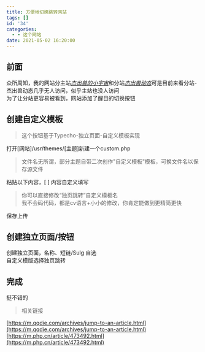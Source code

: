 ```yaml
---
title: 方便地切换跳转网站
tags: []
id: '34'
categories:
  - - 这个网站
date: 2021-05-02 16:20:00
---
```


## 前面

众所周知，我的网站分主站[_杰出兽的小宇宙_](http://jiecs.xyz)和分站[_杰出兽动态_](http://t.jiecs.xyz)可是目前来看分站-杰出兽动态几乎无人访问，似乎主站也没人访问  
为了让分站更容易被看到，网站添加了醒目的切换按钮

## 创建自定义模板

> 这个按钮基于Typecho-独立页面-自定义模板实现

打开\[网站\]/usr/themes/\[主题\]新建一个custom.php

> 文件名无所谓，部分主题自带二次创作"自定义模板"模板，可换文件名以保存源文件

粘贴以下内容，\[ \] 内容自定义填写

> 你可以直接修改“独页跳转”自定义模板名  
> 我不会码代码，都是cv语言+小小的修改，你肯定能做到更精简更快

保存上传

## 创建独立页面/按钮

创建独立页面，名称、短链/Sulg 自选  
自定义模版选择独页跳转

## 完成

挺不错的

> 相关链接

[https://m.qqdie.com/archives/jump-to-an-article.html](https://m.qqdie.com/archives/jump-to-an-article.html)  
[https://m.php.cn/article/473492.html](https://m.php.cn/article/473492.html)
